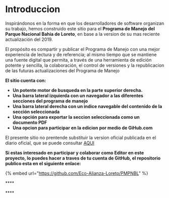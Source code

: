 # Introduccion

Inspirándonos en la forma en que los desarrolladores de software organizan su trabajo, hemos construido este sitio para el **Programa de Manejo del Parque Nacional Bahia de Loreto**, en base a la version de su mas reciente actualización del 2019.  

El propósito es compartir y publicar el Programa de Manejo con una mejor experiencia de lectura y de referencia; al mismo tiempo que se mantiene una fuente digital que permita, a través de una herramienta de edición potente y sencilla, la colaboración, el control de versiones y la republicacion de las futuras actualizaciones del Programa de Manejo

**El sitio cuenta con:**

* **Un potente motor de busqueda en la parte superior derecha.**
* **Una barra lateral izquierda con un navegador a las diferentes secciones del programa de manejo**
* **Una barra lateral derecha con un indice navegable del contenido de la sección seleccionada**
* **Una opción para exportar la seccion seleccionada como un documento PDF**
* **Una opcion para participar en la edicion por medio de GiHub.com**

El presente sitio no prentende substituir la version oficial publicada en el diario oficial, que se puede consultar [AQUI](https://www.dof.gob.mx/nota_detalle.php?codigo=5558313&fecha=23/04/2019)

**Si estas interesado en participar y colaborar como Editor en este proyecto, lo puedes hacer a traves de tu cuenta de GitHub, el repositorio publico esta en el siguiente enlace:**

{% embed url="https://github.com/Eco-Alianza-Loreto/PMPNBL" %}

\*\*\*\*

\*\*\*\*









### 



